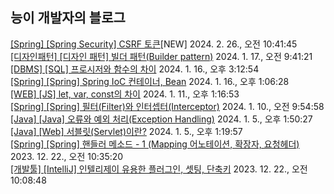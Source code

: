 
## 능이 개발자의 블로그

<a href=https://codinghan.tistory.com/49>[Spring] [Spring Security] CSRF 토큰</a>[NEW] 2024. 2. 26., 오전 10:41:45</br><a href=https://codinghan.tistory.com/47>[디자인패턴] [디자인 패턴] 빌더 패턴(Builder pattern)</a> 2024. 1. 17., 오전 9:41:21</br><a href=https://codinghan.tistory.com/46>[DBMS] [SQL] 프로시저와 함수의 차이</a> 2024. 1. 16., 오후 3:12:54</br><a href=https://codinghan.tistory.com/45>[Spring] [Spring] Spring IoC 컨테이너, Bean</a> 2024. 1. 16., 오후 1:06:28</br><a href=https://codinghan.tistory.com/44>[WEB] [JS] let, var, const의 차이</a> 2024. 1. 11., 오후 1:16:53</br><a href=https://codinghan.tistory.com/35>[Spring] [Spring] 필터(Filter)와 인터셉터(Interceptor)</a> 2024. 1. 10., 오전 9:54:58</br><a href=https://codinghan.tistory.com/42>[Java] [Java] 오류와 예외 처리(Exception Handling)</a> 2024. 1. 5., 오후 1:50:27</br><a href=https://codinghan.tistory.com/41>[Java] [Web] 서블릿(Servlet)이란?</a> 2024. 1. 5., 오후 1:19:57</br><a href=https://codinghan.tistory.com/36>[Spring] [Spring] 핸들러 메소드 - 1 (Mapping 어노테이션, 확장자, 요청헤더)</a> 2023. 12. 22., 오전 10:35:20</br><a href=https://codinghan.tistory.com/34>[개발툴] [IntelliJ] 인텔리제이 유용한 플러그인, 셋팅, 단축키</a> 2023. 12. 22., 오전 10:08:48</br>